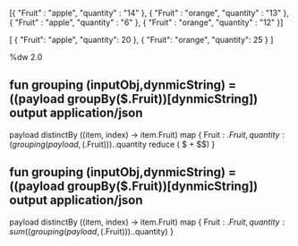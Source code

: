 [{
"Fruit" : "apple",
"quantity" : "14"
},
{
"Fruit" : "orange",
"quantity" : "13"
},
{
"Fruit" : "apple",
"quantity" : "6"
},
{
"Fruit" : "orange",
"quantity" : "12"
}]


[
  {
    "Fruit": "apple",
    "quantity": 20
  },
  {
    "Fruit": "orange",
    "quantity": 25
  }
]

%dw 2.0

fun grouping (inputObj,dynmicString) = ((payload groupBy($.Fruit))[dynmicString])
output application/json
---
payload distinctBy ((item, index) -> item.Fruit) map {
    Fruit : $.Fruit,
    quantity : (grouping (payload,($.Fruit)))..quantity reduce ( $ + $$)
}


fun grouping (inputObj,dynmicString) = ((payload groupBy($.Fruit))[dynmicString])
output application/json
---
payload distinctBy ((item, index) -> item.Fruit) map {
    Fruit : $.Fruit,
    quantity : sum((grouping (payload,($.Fruit)))..quantity)
}
